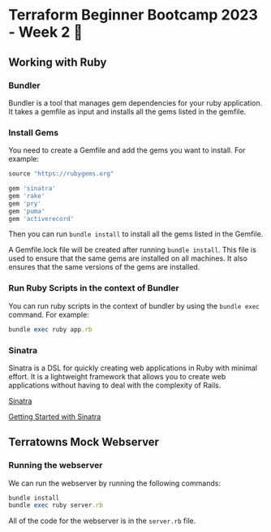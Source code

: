 # Terraform Beginner Bootcamp 2023 - Week 2 :hear_no_evil:

## Working with Ruby

### Bundler

Bundler is a tool that manages gem dependencies for your ruby application. It takes a gemfile as input and installs all the gems listed in the gemfile.

### Install Gems

You need to create a Gemfile and add the gems you want to install. For example:

```rb
source "https://rubygems.org"

gem 'sinatra'
gem 'rake'
gem 'pry'
gem 'puma'
gem 'activerecord'
```

Then you can run `bundle install` to install all the gems listed in the Gemfile.

A Gemfile.lock file will be created after running `bundle install`. This file is used to ensure that the same gems are installed on all machines. It also ensures that the same versions of the gems are installed.

### Run Ruby Scripts in the context of Bundler

You can run ruby scripts in the context of bundler by using the `bundle exec` command. For example:

```rb
bundle exec ruby app.rb
```

### Sinatra

Sinatra is a DSL for quickly creating web applications in Ruby with minimal effort. It is a lightweight framework that allows you to create web applications without having to deal with the complexity of Rails.

[Sinatra](https://sinatrarb.com/)

[Getting Started with Sinatra](https://www.sitepoint.com/just-do-it-learn-sinatra-i/)

## Terratowns Mock Webserver

### Running the webserver

We can run the webserver by running the following commands:

```rb
bundle install
bundle exec ruby server.rb
```

All of the code for the webserver is in the `server.rb` file.
